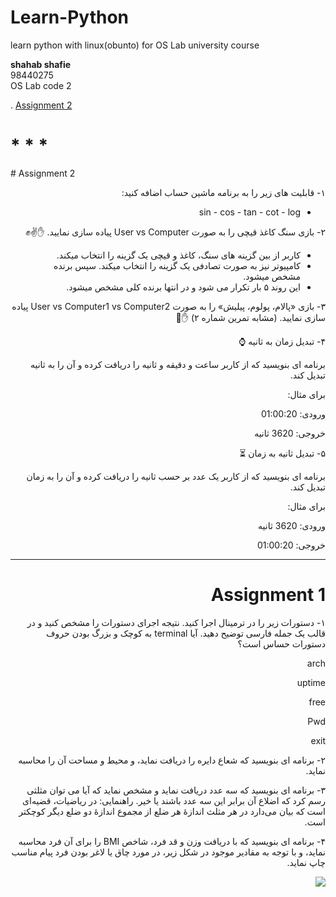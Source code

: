 # Learn-Python
learn python with linux(obunto) for OS Lab university course <br />

<strong>shahab shafie</strong> <br />
98440275 <br />
OS Lab code 2

. [Assignment 2](#Assignment_2)

# * * *

<p id="#Assignment_2"># Assignment 2</p>


<div dir="rtl">۱- قابلیت های زیر را به برنامه ماشین حساب اضافه کنید:

- sin - cos - tan - cot - log

۲- بازی سنگ کاغذ قیچی را به صورت User vs Computer پیاده سازی نمایید. ✋✌✊

- کاربر از بین گزینه های سنگ، کاغذ و قیچی یک گزینه را انتخاب میکند.
- کامپیوتر نیز به صورت تصادفی یک گزینه را انتخاب میکند. سپس برنده مشخص میشود.
- این روند ۵ بار تکرار می شود و در انتها برنده کلی مشخص میشود.

۳- بازی «پالام، پولوم، پيليش» را به صورت User vs Computer1 vs Computer2 پیاده سازی نمایید. (مشابه تمرین شماره ۲) ✋🤚

۴- تبدیل زمان به ثانیه ⌚

برنامه ای بنویسید که از کاربر ساعت و دقیقه و ثانیه را دریافت کرده و آن را به ثانیه تبدیل کند.

برای مثال:

ورودی: 01:00:20

خروجی: 3620 ثانیه

۵- تبدیل ثانیه به زمان ⏳

برنامه ای بنویسید که از کاربر یک عدد بر حسب ثانیه را دریافت کرده و آن را به زمان تبدیل کند.

برای مثال:

ورودی: 3620 ثانیه

خروجی: 01:00:20
<div>


* * *



# Assignment 1

<div dir="rtl">۱- دستورات زیر را در ترمینال اجرا کنید. نتیجه اجرای دستورات را مشخص کنید و در قالب یک جمله فارسی توضیح دهید. آیا terminal به کوچک و بزرگ بودن حروف دستورات حساس است؟

arch 

uptime

free

Pwd

exit


۲- برنامه ای بنویسید که شعاع دایره را دریافت نماید، و محیط و مساحت آن را محاسبه نماید.


۳- برنامه ای بنویسید که سه عدد دریافت نماید و مشخص نماید که آیا می توان مثلثی رسم کرد که اضلاع آن برابر این سه عدد باشند یا خیر. راهنمایی: در ریاضیات، قضیه‌ای‌ است که بیان می‌دارد در هر مثلث اندازهٔ هر ضلع از مجموع اندازهٔ دو ضلع دیگر کوچکتر است.


۴- برنامه ای بنویسید که با دریافت وزن و قد فرد، شاخص BMI را برای آن فرد محاسبه نماید، و با توجه به مقادیر موجود در شکل زیر، در مورد چاق یا لاغر بودن فرد پیام مناسب چاپ نماید.
	<div>

![](https://lh3.googleusercontent.com/9rgR8ExTmWyg1zL4YaOKpeZWGIGwme5KRANVAabiO6NsvaXvEmJsNZgwJAAsZ8FX1GSTqJmYUHK2tSeJqA3CCIwU-IxOvgDmvwmdNBDKBtfoHaYDYbImVu1UnEZs5SLxlDq0PAua=s0)

  

